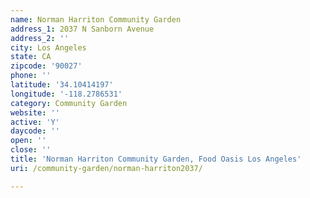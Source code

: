 ```yaml
---
name: Norman Harriton Community Garden
address_1: 2037 N Sanborn Avenue
address_2: ''
city: Los Angeles
state: CA
zipcode: '90027'
phone: ''
latitude: '34.10414197'
longitude: '-118.2786531'
category: Community Garden
website: ''
active: 'Y'
daycode: ''
open: ''
close: ''
title: 'Norman Harriton Community Garden, Food Oasis Los Angeles'
uri: /community-garden/norman-harriton2037/

---
```

